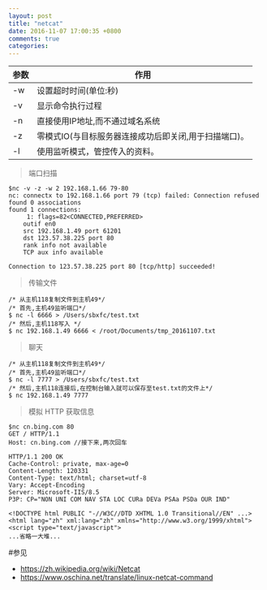```yaml
---
layout: post
title: "netcat"
date: 2016-11-07 17:00:35 +0800
comments: true
categories: 
---
```


参数 | 作用 
------------ | ------------- 
-w | 设置超时时间(单位:秒) 
-v | 显示命令执行过程
-n | 直接使用IP地址,而不通过域名系统 
-z | 零模式IO(与目标服务器连接成功后即关闭,用于扫描端口)。
-l | 使用监听模式，管控传入的资料。
	
>端口扫描 

	$nc -v -z -w 2 192.168.1.66 79-80
	nc: connectx to 192.168.1.66 port 79 (tcp) failed: Connection refused
	found 0 associations
	found 1 connections:
	     1:	flags=82<CONNECTED,PREFERRED>
		outif en0
		src 192.168.1.49 port 61201
		dst 123.57.38.225 port 80
		rank info not available
		TCP aux info available
	
	Connection to 123.57.38.225 port 80 [tcp/http] succeeded!

>传输文件
	
	/* 从主机118复制文件到主机49*/
	/* 首先,主机49监听端口*/
	$ nc -l 6666 > /Users/sbxfc/test.txt
	/* 然后,主机118写入 */
	$ nc 192.168.1.49 6666 < /root/Documents/tmp_20161107.txt

>聊天

	/* 从主机118复制文件到主机49*/
	/* 首先,主机49监听端口*/
	$ nc -l 7777 > /Users/sbxfc/test.txt
	/* 然后,主机118连接后,在控制台输入就可以保存至test.txt的文件上*/
	$ nc 192.168.1.49 7777 
	
>模拟 HTTP 获取信息
	
	$nc cn.bing.com 80 
	GET / HTTP/1.1
	Host: cn.bing.com //接下来,两次回车
	
	HTTP/1.1 200 OK
	Cache-Control: private, max-age=0
	Content-Length: 120331
	Content-Type: text/html; charset=utf-8
	Vary: Accept-Encoding
	Server: Microsoft-IIS/8.5
	P3P: CP="NON UNI COM NAV STA LOC CURa DEVa PSAa PSDa OUR IND"
	
	<!DOCTYPE html PUBLIC "-//W3C//DTD XHTML 1.0 Transitional//EN" ...>
	<html lang="zh" xml:lang="zh" xmlns="http://www.w3.org/1999/xhtml">
	<script type="text/javascript">
	...省略一大堆...

#参见 

- <https://zh.wikipedia.org/wiki/Netcat>
- <https://www.oschina.net/translate/linux-netcat-command>
